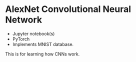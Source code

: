 # AlexNet Convolutional Neural Network
- Jupyter notebook(s)
- PyTorch
- Implements  MNIST database.

This is for learning how CNNs work.
  
